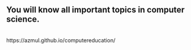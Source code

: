 ## You will know all important topics in computer science.
<br/>
https://azmul.github.io/computereducation/
